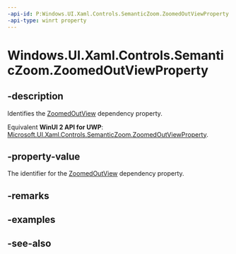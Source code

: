```yaml
---
-api-id: P:Windows.UI.Xaml.Controls.SemanticZoom.ZoomedOutViewProperty
-api-type: winrt property
---
```


<!-- Property syntax
public Windows.UI.Xaml.DependencyProperty ZoomedOutViewProperty { get; }
-->

# Windows.UI.Xaml.Controls.SemanticZoom.ZoomedOutViewProperty

## -description
Identifies the [ZoomedOutView](semanticzoom_zoomedoutview.md) dependency property.

Equivalent **WinUI 2 API for UWP**: [Microsoft.UI.Xaml.Controls.SemanticZoom.ZoomedOutViewProperty](/windows/winui/api/microsoft.ui.xaml.controls.semanticzoom.zoomedoutviewproperty).

## -property-value
The identifier for the [ZoomedOutView](semanticzoom_zoomedoutview.md) dependency property.

## -remarks

## -examples

## -see-also
